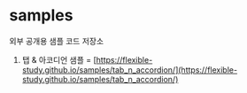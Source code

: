 # samples
외부 공개용 샘플 코드 저장소

1. 탭 & 아코디언 샘플 = [https://flexible-study.github.io/samples/tab_n_accordion/](https://flexible-study.github.io/samples/tab_n_accordion/)
